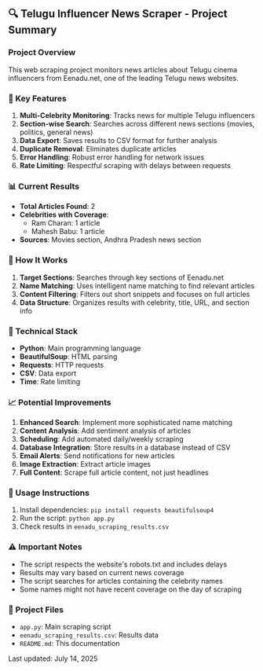 ## 🔍 Telugu Influencer News Scraper - Project Summary

### Project Overview
This web scraping project monitors news articles about Telugu cinema influencers from Eenadu.net, one of the leading Telugu news websites.

### 🎯 Key Features
1. **Multi-Celebrity Monitoring**: Tracks news for multiple Telugu influencers
2. **Section-wise Search**: Searches across different news sections (movies, politics, general news)
3. **Data Export**: Saves results to CSV format for further analysis
4. **Duplicate Removal**: Eliminates duplicate articles
5. **Error Handling**: Robust error handling for network issues
6. **Rate Limiting**: Respectful scraping with delays between requests

### 📊 Current Results
- **Total Articles Found**: 2
- **Celebrities with Coverage**: 
  - Ram Charan: 1 article
  - Mahesh Babu: 1 article
- **Sources**: Movies section, Andhra Pradesh news section

### 🚀 How It Works
1. **Target Sections**: Searches through key sections of Eenadu.net
2. **Name Matching**: Uses intelligent name matching to find relevant articles
3. **Content Filtering**: Filters out short snippets and focuses on full articles
4. **Data Structure**: Organizes results with celebrity, title, URL, and section info

### 🔧 Technical Stack
- **Python**: Main programming language
- **BeautifulSoup**: HTML parsing
- **Requests**: HTTP requests
- **CSV**: Data export
- **Time**: Rate limiting

### 📈 Potential Improvements
1. **Enhanced Search**: Implement more sophisticated name matching
2. **Content Analysis**: Add sentiment analysis of articles
3. **Scheduling**: Add automated daily/weekly scraping
4. **Database Integration**: Store results in a database instead of CSV
5. **Email Alerts**: Send notifications for new articles
6. **Image Extraction**: Extract article images
7. **Full Content**: Scrape full article content, not just headlines

### 📝 Usage Instructions
1. Install dependencies: `pip install requests beautifulsoup4`
2. Run the script: `python app.py`
3. Check results in `eenadu_scraping_results.csv`

### ⚠️ Important Notes
- The script respects the website's robots.txt and includes delays
- Results may vary based on current news coverage
- The script searches for articles containing the celebrity names
- Some names might not have recent coverage on the day of scraping

### 📁 Project Files
- `app.py`: Main scraping script
- `eenadu_scraping_results.csv`: Results data
- `README.md`: This documentation

Last updated: July 14, 2025
